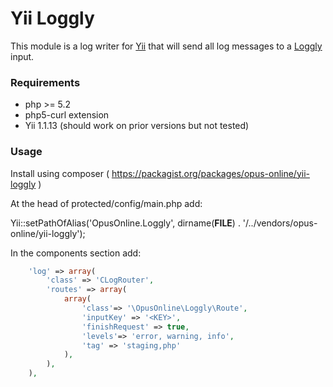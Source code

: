 # Yii Loggly

This module is a log writer for [Yii](http://www.yiiframework.com/) that will send all log messages to a [Loggly](http://loggly.com/) input.

### Requirements

 - php >= 5.2
 - php5-curl extension
 - Yii 1.1.13 (should work on prior versions but not tested)

### Usage

Install using composer ( https://packagist.org/packages/opus-online/yii-loggly )

At the head of protected/config/main.php add:

Yii::setPathOfAlias('OpusOnline.Loggly', dirname(__FILE__) . '/../vendors/opus-online/yii-loggly');

In the components section add:

```php
    'log' => array(
        'class' => 'CLogRouter',
        'routes' => array(
            array(
                'class'=> '\OpusOnline\Loggly\Route',
                'inputKey' => '<KEY>',
                'finishRequest' => true,
                'levels'=> 'error, warning, info',
                'tag' => 'staging,php'
            ),
        ),
    ),
```